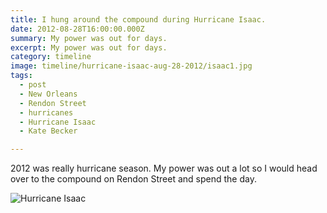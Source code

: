 ```yaml
---
title: I hung around the compound during Hurricane Isaac.
date: 2012-08-28T16:00:00.000Z
summary: My power was out for days.
excerpt: My power was out for days.
category: timeline
image: timeline/hurricane-isaac-aug-28-2012/isaac1.jpg
tags:
  - post 
  - New Orleans
  - Rendon Street
  - hurricanes
  - Hurricane Isaac
  - Kate Becker

---
```


2012 was really hurricane season. My power was out a lot so I would head over to the compound on Rendon Street and spend the day.


![Hurricane Isaac](/static/img/timeline/hurricane-isaac-aug-28-2012/isaac1.jpg)

